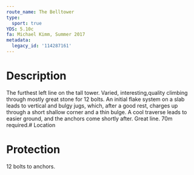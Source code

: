 ```yaml
---
route_name: The Belltower
type:
  sport: true
YDS: 5.10c
fa: Michael Kimm, Summer 2017
metadata:
  legacy_id: '114287161'
---
```

# Description
The furthest left line on the tall tower. Varied, interesting,quality climbing through mostly great stone for 12 bolts. An initial flake system on a slab leads to vertical and bulgy jugs, which, after a good rest, charges up through a short shallow corner and a thin bulge. A cool traverse leads to easier ground, and the anchors come shortly after. Great line. 70m required.# Location
# Protection
12 bolts to anchors.